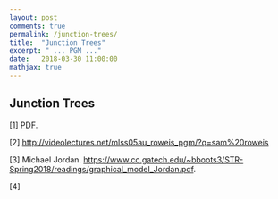 ```yaml
---
layout: post
comments: true
permalink: /junction-trees/
title:  "Junction Trees"
excerpt: " ... PGM ..."
date:   2018-03-30 11:00:00
mathjax: true
---
```



## Junction Trees




[1] [PDF](https://www.cs.ubc.ca/~murphyk/Bayes/bayes.html).


[2] http://videolectures.net/mlss05au_roweis_pgm/?q=sam%20roweis

[3] Michael Jordan. https://www.cc.gatech.edu/~bboots3/STR-Spring2018/readings/graphical_model_Jordan.pdf.

[4] 